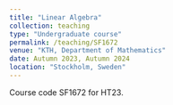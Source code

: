 ```yaml
---
title: "Linear Algebra"
collection: teaching
type: "Undergraduate course"
permalink: /teaching/SF1672
venue: "KTH, Department of Mathematics"
date: Autumn 2023, Autumn 2024
location: "Stockholm, Sweden"
---
```


Course code SF1672 for HT23. 